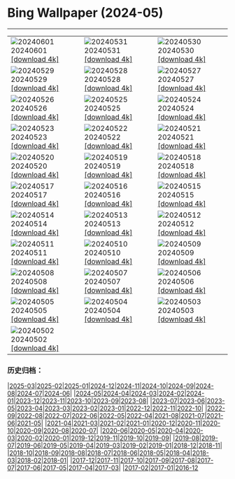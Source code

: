 # Bing Wallpaper (2024-05)
**************

<table><tr><td><img src="https://www.bing.com/th?id=OHR.PrideMonthSF_DE-DE2818464419_1920x1080.jpg" alt="20240601"> 20240601 <a href="https://www.bing.com/th?id=OHR.PrideMonthSF_DE-DE2818464419_UHD.jpg">[download 4k]</a></td><td><img src="https://www.bing.com/th?id=OHR.YorkshireDalesNP_DE-DE2262987650_1920x1080.jpg" alt="20240531"> 20240531 <a href="https://www.bing.com/th?id=OHR.YorkshireDalesNP_DE-DE2262987650_UHD.jpg">[download 4k]</a></td><td><img src="https://www.bing.com/th?id=OHR.Everglades90th_DE-DE6253688442_1920x1080.jpg" alt="20240530"> 20240530 <a href="https://www.bing.com/th?id=OHR.Everglades90th_DE-DE6253688442_UHD.jpg">[download 4k]</a></td></tr><tr><td><img src="https://www.bing.com/th?id=OHR.MullOtter_DE-DE1417523024_1920x1080.jpg" alt="20240529"> 20240529 <a href="https://www.bing.com/th?id=OHR.MullOtter_DE-DE1417523024_UHD.jpg">[download 4k]</a></td><td><img src="https://www.bing.com/th?id=OHR.MeteoraMonastery_DE-DE0965376311_1920x1080.jpg" alt="20240528"> 20240528 <a href="https://www.bing.com/th?id=OHR.MeteoraMonastery_DE-DE0965376311_UHD.jpg">[download 4k]</a></td><td><img src="https://www.bing.com/th?id=OHR.SestriLevante_DE-DE0573141632_1920x1080.jpg" alt="20240527"> 20240527 <a href="https://www.bing.com/th?id=OHR.SestriLevante_DE-DE0573141632_UHD.jpg">[download 4k]</a></td></tr><tr><td><img src="https://www.bing.com/th?id=OHR.ElbeSandstone_DE-DE9941836770_1920x1080.jpg" alt="20240526"> 20240526 <a href="https://www.bing.com/th?id=OHR.ElbeSandstone_DE-DE9941836770_UHD.jpg">[download 4k]</a></td><td><img src="https://www.bing.com/th?id=OHR.MoroccoBenhaddou_DE-DE9640944189_1920x1080.jpg" alt="20240525"> 20240525 <a href="https://www.bing.com/th?id=OHR.MoroccoBenhaddou_DE-DE9640944189_UHD.jpg">[download 4k]</a></td><td><img src="https://www.bing.com/th?id=OHR.OrdesaNationalPark_DE-DE9218921574_1920x1080.jpg" alt="20240524"> 20240524 <a href="https://www.bing.com/th?id=OHR.OrdesaNationalPark_DE-DE9218921574_UHD.jpg">[download 4k]</a></td></tr><tr><td><img src="https://www.bing.com/th?id=OHR.IndianStarTortoise_DE-DE8901102439_1920x1080.jpg" alt="20240523"> 20240523 <a href="https://www.bing.com/th?id=OHR.IndianStarTortoise_DE-DE8901102439_UHD.jpg">[download 4k]</a></td><td><img src="https://www.bing.com/th?id=OHR.SnowGumTasmania_DE-DE8538899812_1920x1080.jpg" alt="20240522"> 20240522 <a href="https://www.bing.com/th?id=OHR.SnowGumTasmania_DE-DE8538899812_UHD.jpg">[download 4k]</a></td><td><img src="https://www.bing.com/th?id=OHR.MalaysiaTea_DE-DE8270167574_1920x1080.jpg" alt="20240521"> 20240521 <a href="https://www.bing.com/th?id=OHR.MalaysiaTea_DE-DE8270167574_UHD.jpg">[download 4k]</a></td></tr><tr><td><img src="https://www.bing.com/th?id=OHR.HoneycombBee_DE-DE7958601447_1920x1080.jpg" alt="20240520"> 20240520 <a href="https://www.bing.com/th?id=OHR.HoneycombBee_DE-DE7958601447_UHD.jpg">[download 4k]</a></td><td><img src="https://www.bing.com/th?id=OHR.NefertitiMuseum_DE-DE7400530006_1920x1080.jpg" alt="20240519"> 20240519 <a href="https://www.bing.com/th?id=OHR.NefertitiMuseum_DE-DE7400530006_UHD.jpg">[download 4k]</a></td><td><img src="https://www.bing.com/th?id=OHR.VernazzaItaly_DE-DE7128590737_1920x1080.jpg" alt="20240518"> 20240518 <a href="https://www.bing.com/th?id=OHR.VernazzaItaly_DE-DE7128590737_UHD.jpg">[download 4k]</a></td></tr><tr><td><img src="https://www.bing.com/th?id=OHR.TarangireElephants_DE-DE6659781135_1920x1080.jpg" alt="20240517"> 20240517 <a href="https://www.bing.com/th?id=OHR.TarangireElephants_DE-DE6659781135_UHD.jpg">[download 4k]</a></td><td><img src="https://www.bing.com/th?id=OHR.DayOfLight_DE-DE0376737244_1920x1080.jpg" alt="20240516"> 20240516 <a href="https://www.bing.com/th?id=OHR.DayOfLight_DE-DE0376737244_UHD.jpg">[download 4k]</a></td><td><img src="https://www.bing.com/th?id=OHR.RiverNekarHeidelberg_DE-DE0017451449_1920x1080.jpg" alt="20240515"> 20240515 <a href="https://www.bing.com/th?id=OHR.RiverNekarHeidelberg_DE-DE0017451449_UHD.jpg">[download 4k]</a></td></tr><tr><td><img src="https://www.bing.com/th?id=OHR.CarlsbadNP_DE-DE9906842955_1920x1080.jpg" alt="20240514"> 20240514 <a href="https://www.bing.com/th?id=OHR.CarlsbadNP_DE-DE9906842955_UHD.jpg">[download 4k]</a></td><td><img src="https://www.bing.com/th?id=OHR.NamibiaCanyon_DE-DE8827731731_1920x1080.jpg" alt="20240513"> 20240513 <a href="https://www.bing.com/th?id=OHR.NamibiaCanyon_DE-DE8827731731_UHD.jpg">[download 4k]</a></td><td><img src="https://www.bing.com/th?id=OHR.GuanacoMother_DE-DE8465520187_1920x1080.jpg" alt="20240512"> 20240512 <a href="https://www.bing.com/th?id=OHR.GuanacoMother_DE-DE8465520187_UHD.jpg">[download 4k]</a></td></tr><tr><td><img src="https://www.bing.com/th?id=OHR.BlueCityIndia_DE-DE7777501336_1920x1080.jpg" alt="20240511"> 20240511 <a href="https://www.bing.com/th?id=OHR.BlueCityIndia_DE-DE7777501336_UHD.jpg">[download 4k]</a></td><td><img src="https://www.bing.com/th?id=OHR.MisoolRajaAmpat_DE-DE6830111784_1920x1080.jpg" alt="20240510"> 20240510 <a href="https://www.bing.com/th?id=OHR.MisoolRajaAmpat_DE-DE6830111784_UHD.jpg">[download 4k]</a></td><td><img src="https://www.bing.com/th?id=OHR.EmirganPark_DE-DE6431860562_1920x1080.jpg" alt="20240509"> 20240509 <a href="https://www.bing.com/th?id=OHR.EmirganPark_DE-DE6431860562_UHD.jpg">[download 4k]</a></td></tr><tr><td><img src="https://www.bing.com/th?id=OHR.PortMarseille_DE-DE5901142925_1920x1080.jpg" alt="20240508"> 20240508 <a href="https://www.bing.com/th?id=OHR.PortMarseille_DE-DE5901142925_UHD.jpg">[download 4k]</a></td><td><img src="https://www.bing.com/th?id=OHR.SuspensionBridge_DE-DE5413963074_1920x1080.jpg" alt="20240507"> 20240507 <a href="https://www.bing.com/th?id=OHR.SuspensionBridge_DE-DE5413963074_UHD.jpg">[download 4k]</a></td><td><img src="https://www.bing.com/th?id=OHR.TheRoachesPeakDistrict_DE-DE5320650823_1920x1080.jpg" alt="20240506"> 20240506 <a href="https://www.bing.com/th?id=OHR.TheRoachesPeakDistrict_DE-DE5320650823_UHD.jpg">[download 4k]</a></td></tr><tr><td><img src="https://www.bing.com/th?id=OHR.SanMiguelAllende_DE-DE2308730889_1920x1080.jpg" alt="20240505"> 20240505 <a href="https://www.bing.com/th?id=OHR.SanMiguelAllende_DE-DE2308730889_UHD.jpg">[download 4k]</a></td><td><img src="https://www.bing.com/th?id=OHR.JediMonastery_DE-DE1926121276_1920x1080.jpg" alt="20240504"> 20240504 <a href="https://www.bing.com/th?id=OHR.JediMonastery_DE-DE1926121276_UHD.jpg">[download 4k]</a></td><td><img src="https://www.bing.com/th?id=OHR.SonoranSpring_DE-DE9357801866_1920x1080.jpg" alt="20240503"> 20240503 <a href="https://www.bing.com/th?id=OHR.SonoranSpring_DE-DE9357801866_UHD.jpg">[download 4k]</a></td></tr><tr><td><img src="https://www.bing.com/th?id=OHR.CratersOfTheMoon_DE-DE3535189706_1920x1080.jpg" alt="20240502"> 20240502 <a href="https://www.bing.com/th?id=OHR.CratersOfTheMoon_DE-DE3535189706_UHD.jpg">[download 4k]</a></td><td></td><td></td></tr></table>

### 历史归档：

|[2025-03](/../2025-03/2025-03.md)|[2025-02](/../2025-02/2025-02.md)|[2025-01](/../2025-01/2025-01.md)|[2024-12](/../2024-12/2024-12.md)|[2024-11](/../2024-11/2024-11.md)|[2024-10](/../2024-10/2024-10.md)|[2024-09](/../2024-09/2024-09.md)|[2024-08](/../2024-08/2024-08.md)|[2024-07](/../2024-07/2024-07.md)|[2024-06](/../2024-06/2024-06.md)|
|[2024-05](/2024-05.md)|[2024-04](/../2024-04/2024-04.md)|[2024-03](/../2024-03/2024-03.md)|[2024-02](/../2024-02/2024-02.md)|[2024-01](/../2024-01/2024-01.md)|[2023-12](/../2023-12/2023-12.md)|[2023-11](/../2023-11/2023-11.md)|[2023-10](/../2023-10/2023-10.md)|[2023-09](/../2023-09/2023-09.md)|[2023-08](/../2023-08/2023-08.md)|
|[2023-07](/../2023-07/2023-07.md)|[2023-06](/../2023-06/2023-06.md)|[2023-05](/../2023-05/2023-05.md)|[2023-04](/../2023-04/2023-04.md)|[2023-03](/../2023-03/2023-03.md)|[2023-02](/../2023-02/2023-02.md)|[2023-01](/../2023-01/2023-01.md)|[2022-12](/../2022-12/2022-12.md)|[2022-11](/../2022-11/2022-11.md)|[2022-10](/../2022-10/2022-10.md)|
|[2022-09](/../2022-09/2022-09.md)|[2022-08](/../2022-08/2022-08.md)|[2022-07](/../2022-07/2022-07.md)|[2022-06](/../2022-06/2022-06.md)|[2022-05](/../2022-05/2022-05.md)|[2022-04](/../2022-04/2022-04.md)|[2021-08](/../2021-08/2021-08.md)|[2021-07](/../2021-07/2021-07.md)|[2021-06](/../2021-06/2021-06.md)|[2021-05](/../2021-05/2021-05.md)|
|[2021-04](/../2021-04/2021-04.md)|[2021-03](/../2021-03/2021-03.md)|[2021-02](/../2021-02/2021-02.md)|[2021-01](/../2021-01/2021-01.md)|[2020-12](/../2020-12/2020-12.md)|[2020-11](/../2020-11/2020-11.md)|[2020-10](/../2020-10/2020-10.md)|[2020-09](/../2020-09/2020-09.md)|[2020-08](/../2020-08/2020-08.md)|[2020-07](/../2020-07/2020-07.md)|
|[2020-06](/../2020-06/2020-06.md)|[2020-05](/../2020-05/2020-05.md)|[2020-04](/../2020-04/2020-04.md)|[2020-03](/../2020-03/2020-03.md)|[2020-02](/../2020-02/2020-02.md)|[2020-01](/../2020-01/2020-01.md)|[2019-12](/../2019-12/2019-12.md)|[2019-11](/../2019-11/2019-11.md)|[2019-10](/../2019-10/2019-10.md)|[2019-09](/../2019-09/2019-09.md)|
|[2019-08](/../2019-08/2019-08.md)|[2019-07](/../2019-07/2019-07.md)|[2019-06](/../2019-06/2019-06.md)|[2019-05](/../2019-05/2019-05.md)|[2019-04](/../2019-04/2019-04.md)|[2019-03](/../2019-03/2019-03.md)|[2019-02](/../2019-02/2019-02.md)|[2019-01](/../2019-01/2019-01.md)|[2018-12](/../2018-12/2018-12.md)|[2018-11](/../2018-11/2018-11.md)|
|[2018-10](/../2018-10/2018-10.md)|[2018-09](/../2018-09/2018-09.md)|[2018-08](/../2018-08/2018-08.md)|[2018-07](/../2018-07/2018-07.md)|[2018-06](/../2018-06/2018-06.md)|[2018-05](/../2018-05/2018-05.md)|[2018-04](/../2018-04/2018-04.md)|[2018-03](/../2018-03/2018-03.md)|[2018-02](/../2018-02/2018-02.md)|[2018-01](/../2018-01/2018-01.md)|
|[2017-12](/../2017-12/2017-12.md)|[2017-11](/../2017-11/2017-11.md)|[2017-10](/../2017-10/2017-10.md)|[2017-09](/../2017-09/2017-09.md)|[2017-08](/../2017-08/2017-08.md)|[2017-07](/../2017-07/2017-07.md)|[2017-06](/../2017-06/2017-06.md)|[2017-05](/../2017-05/2017-05.md)|[2017-04](/../2017-04/2017-04.md)|[2017-03](/../2017-03/2017-03.md)|
|[2017-02](/../2017-02/2017-02.md)|[2017-01](/../2017-01/2017-01.md)|[2016-12](/../2016-12/2016-12.md)